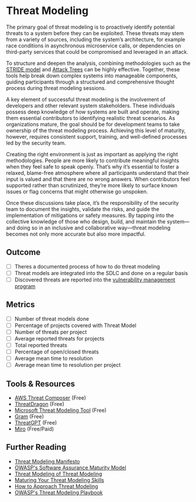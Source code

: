 # Threat Modeling

The primary goal of threat modeling is to proactively identify potential threats to a system before they can be exploited. These threats may stem from a variety of sources, including the system’s architecture, for example race conditions in asynchronous microservice calls, or dependencies on third-party services that could be compromised and leveraged in an attack.

To structure and deepen the analysis, combining methodologies such as the [STRIDE model](https://en.wikipedia.org/wiki/STRIDE_model) and [Attack Trees](https://en.wikipedia.org/wiki/Attack_tree) can be highly effective. Together, these tools help break down complex systems into manageable components, guiding participants through a structured and comprehensive thought process during threat modeling sessions.

A key element of successful threat modeling is the involvement of developers and other relevant system stakeholders. These individuals possess deep knowledge of how systems are built and operate, making them essential contributors to identifying realistic threat scenarios. As organizations mature, the goal should be for development teams to take ownership of the threat modeling process. Achieving this level of maturity, however, requires consistent support, training, and well-defined processes led by the security team.

Creating the right environment is just as important as applying the right methodologies. People are more likely to contribute meaningful insights when they feel safe to speak openly. That’s why it’s essential to foster a relaxed, blame-free atmosphere where all participants understand that their input is valued and that there are no wrong answers. When contributors feel supported rather than scrutinized, they’re more likely to surface known issues or flag concerns that might otherwise go unspoken.

Once these discussions take place, it’s the responsibility of the security team to document the insights, validate the risks, and guide the implementation of mitigations or safety measures. By tapping into the collective knowledge of those who design, build, and maintain the system—and doing so in an inclusive and collaborative way—threat modeling becomes not only more accurate but also more impactful.

## Outcome

- [ ] Theres a documented process of how to do threat modeling
- [ ] Threat models are integrated into the SDLC and done on a regular basis
- [ ] Discovered threats are reported into the [vulnerability management program](./vulnerability-management-program.md)

## Metrics

- [ ] Number of threat models done
- [ ] Percentage of projects covered with Threat Model
- [ ] Number of threats per project
- [ ] Average reported threats for projects
- [ ] Total reported threats
- [ ] Percentage of open/closed threats
- [ ] Average mean time to resolution
- [ ] Average mean time to resolution per project

## Tools & Resources

- [AWS Threat Composer](https://awslabs.github.io/threat-composer) (Free)
- [ThreatDragon](https://www.threatdragon.com/) (Free)
- [Microsoft Threat Modeling Tool](https://learn.microsoft.com/en-us/azure/security/develop/threat-modeling-tool) (Free)
- [Gram](https://github.com/klarna-incubator/gram/) (Free)
- [ThreatGPT](https://github.com/mrwadams/stride-gpt) (Free)
- [Miro](https://miro.com/) (Free/Paid)

## Further Reading

- [Threat Modeling Manifesto](https://www.threatmodelingmanifesto.org/)
- [OWASP's Software Assurance Maturity Model](https://owaspsamm.org/model/design/threat-assessment/)
- [Threat Modeling of Threat Modeling](https://threat-modeling.net/threat-modeling-of-threat-modeling/)
- [Maturing Your Threat Modeling Skills](https://www.youtube.com/watch?v=2zxYPwpPVis)
- [How to Approach Threat Modeling](https://aws.amazon.com/blogs/security/how-to-approach-threat-modeling/)
- [OWASP's Threat Modeling Playbook](https://github.com/OWASP/threat-modeling-playbook)

